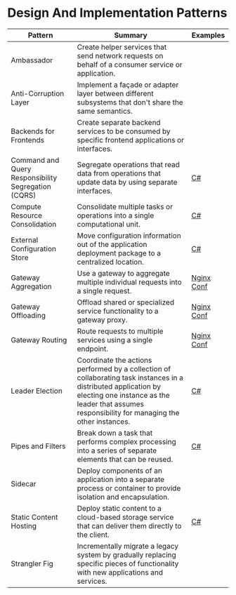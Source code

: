 # Design And Implementation Patterns

| Pattern | Summary | Examples |
| --- | --- | --- |
| Ambassador | Create helper services that send network requests on behalf of a consumer service or application. |  |
| Anti-Corruption Layer | Implement a façade or adapter layer between different subsystems that don't share the same semantics. |  |
| Backends for Frontends | Create separate backend services to be consumed by specific frontend applications or interfaces. |  |
| Command and Query Responsibility Segregation (CQRS) | Segregate operations that read data from operations that update data by using separate interfaces. | [C#](https://docs.microsoft.com/en-us/azure/architecture/patterns/cqrs#example) |
| Compute Resource Consolidation | Consolidate multiple tasks or operations into a single computational unit. | [C#](https://docs.microsoft.com/en-us/azure/architecture/patterns/compute-resource-consolidation#example) |
| External Configuration Store | Move configuration information out of the application deployment package to a centralized location. | [C#](https://docs.microsoft.com/en-us/azure/architecture/patterns/external-configuration-store#example) |
| Gateway Aggregation | Use a gateway to aggregate multiple individual requests into a single request. | [Nginx Conf](https://docs.microsoft.com/en-us/azure/architecture/patterns/gateway-aggregation#example) |
| Gateway Offloading | Offload shared or specialized service functionality to a gateway proxy. | [Nginx Conf](https://docs.microsoft.com/en-us/azure/architecture/patterns/gateway-offloading#example) |
| Gateway Routing | Route requests to multiple services using a single endpoint. | [Nginx Conf](https://docs.microsoft.com/en-us/azure/architecture/patterns/gateway-routing#example) |
| Leader Election | Coordinate the actions performed by a collection of collaborating task instances in a distributed application by electing one instance as the leader that assumes responsibility for managing the other instances. | [C#](https://docs.microsoft.com/en-us/azure/architecture/patterns/leader-election#example) |
| Pipes and Filters | Break down a task that performs complex processing into a series of separate elements that can be reused. | [C#](https://docs.microsoft.com/en-us/azure/architecture/patterns/pipes-and-filters#example) |
| Sidecar | Deploy components of an application into a separate process or container to provide isolation and encapsulation. |  |
| Static Content Hosting | Deploy static content to a cloud-based storage service that can deliver them directly to the client. | [C#](https://docs.microsoft.com/en-us/azure/architecture/patterns/static-content-hosting#example) |
| Strangler Fig | Incrementally migrate a legacy system by gradually replacing specific pieces of functionality with new applications and services. |  |
